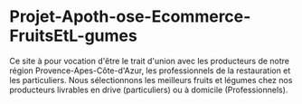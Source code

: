# Projet-Apoth-ose-Ecommerce-FruitsEtL-gumes
Ce site à pour vocation d'être le trait d'union avec les producteurs de notre région Provence-Apes-Côte-d'Azur, les professionnels de la restauration et les particuliers. Nous sélectionnons les meilleurs fruits et légumes chez nos producteurs livrables en drive (particuliers) ou à domicile (Professionnels).
